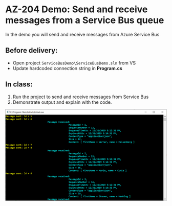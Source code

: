 # AZ-204 Demo: Send and receive messages from a Service Bus queue

In the demo you will send and receive messages from Azure Service Bus

## Before delivery:

- Open project `ServiceBusDemo\ServiceBusDemo.sln` from VS 
- Update hardcoded connection string in **Program.cs**

## In class:

1. Run the project to send and receive messages from  Service Bus
1. Demonstrate output and explain with the code.

![Sub](CSharp/sbus.png)
